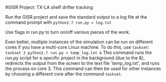 #GISR Project: TX-LA shelf drifter tracking

Run the GISR project and save the standard output to a log file at the command prompt with `python2.7 run.py > log.txt`

Use flags in run.py to turn on/off various pieces of the work.

Even better, multiple instances of the simulation can be run on different cores if you have a multi-core Linux machine. To do this, use `taskset`:
`taskset 3 python2.7 run.py > temp_log.txt &`
This command runs the run.py script for a specific project in the background (due to the &), redirects the output from the screen to the text file 'temp_log.txt', and runs the process on core 3. This command can then be used for other instances by choosing a different core after the command `taskset`.